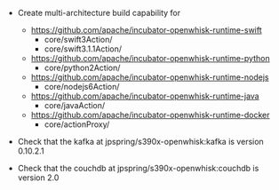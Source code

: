 * Create multi-architecture build capability for
  - https://github.com/apache/incubator-openwhisk-runtime-swift
    + core/swift3Action/
    + core/swift3.1.1Action/
  - https://github.com/apache/incubator-openwhisk-runtime-python
    + core/python2Action/
  - https://github.com/apache/incubator-openwhisk-runtime-nodejs
    + core/nodejs6Action/
  - https://github.com/apache/incubator-openwhisk-runtime-java
    + core/javaAction/
  - https://github.com/apache/incubator-openwhisk-runtime-docker
    + core/actionProxy/

* Check that the kafka at jpspring/s390x-openwhisk:kafka is version 0.10.2.1
* Check that the couchdb at jpspring/s390x-openwhisk:couchdb is version 2.0

